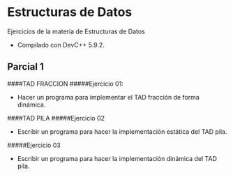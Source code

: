 Estructuras de Datos
====================
Ejercicios de la materia de Estructuras de Datos

 - Compilado con DevC++ 5.9.2. 

Parcial 1
---------

####TAD FRACCION
#####Ejercicio 01:
 - Hacer un programa para implementar el TAD fracción de forma dinámica.


####TAD PILA
#####Ejercicio 02
 - Escribir un programa para hacer la implementación estática del TAD pila.

#####Ejercicio 03
 - Escribir un programa para hacer la implementación dinámica del TAD pila.